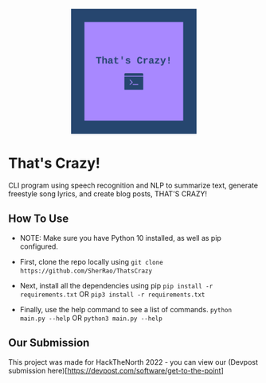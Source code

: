 <p align="center">
<img src="assets/logo.png" width="50%">
</p>

# That's Crazy!
CLI program using speech recognition and NLP to summarize text, generate freestyle song lyrics, and create blog posts, THAT'S CRAZY!

## How To Use
- NOTE: Make sure you have Python 10 installed, as well as pip configured.

- First, clone the repo locally using
```git clone https://github.com/SherRao/ThatsCrazy```

- Next, install all the dependencies using pip
```pip install -r requirements.txt```
OR
```pip3 install -r requirements.txt```

- Finally, use the help command to see a list of commands.
```python main.py --help```
OR
```python3 main.py --help```

## Our Submission
This project was made for HackTheNorth 2022 - you can view our (Devpost submission here)[https://devpost.com/software/get-to-the-point]
